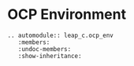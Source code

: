 # OCP Environment

```{eval-rst}
.. automodule:: leap_c.ocp_env
   :members:
   :undoc-members:
   :show-inheritance:
```
